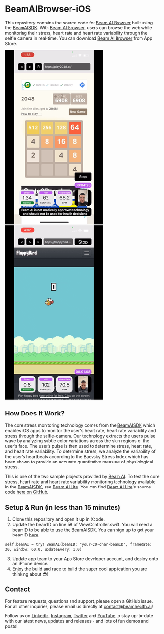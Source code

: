 # BeamAIBrowser-iOS

This repository contains the source code for [Beam AI Browser](https://apps.apple.com/ua/app/beam-ai-browser/id1629793784) built using the [BeamAISDK](https://github.com/beamai/BeamAISDK-iOS). With [Beam AI Browser](https://apps.apple.com/ua/app/beam-ai-browser/id1629793784), users can browse the web while monitoring their stress, heart rate and heart rate variability through the selfie camera in real-time. You can download [Beam AI Browser](https://apps.apple.com/ua/app/beam-ai-browser/id1629793784) from App Store.

![Beam AI Browser Demo 1](Beam_AI_Browser_Demo1.gif)![Beam AI Browser Demo 2](Beam_AI_Browser_Demo2.gif)

## How Does It Work?

The core stress monitoring technology comes from the [BeamAISDK](https://github.com/beamai/BeamAISDK-iOS) which enables iOS apps to monitor the user's heart rate, heart rate variability and stress through the selfie-camera. Our technology extracts the user’s pulse wave by analyzing subtle color variations across the skin regions of the user’s face. The user’s pulse is then used to determine stress, heart rate, and heart rate variability. To determine stress, we analyze the variability of the user's heartbeats according to the Baevsky Stress Index which has been shown to provide an accurate quantitative measure of physiological stress.

This is one of the two sample projects provided by [Beam AI](https://www.beamhealth.ai/). To test the core stress, heart rate and heart rate variability monitoring technology available in the [BeamAISDK](https://github.com/beamai/BeamAISDK-iOS), see [Beam AI Lite](https://apps.apple.com/ua/app/beam-ai-lite/id1629758948). You can find [Beam AI Lite](https://apps.apple.com/ua/app/beam-ai-lite/id1629758948)'s source code [here on GitHub](https://github.com/beamai/BeamAILite-iOS).

## Setup & Run (in less than 15 minutes)

1. Clone this repository and open it up in Xcode.
2. Update the beamID on line 58 of ViewController.swift. You will need a beamID to be able to use the BeamAISDK. You can sign up to get your beamID [here](https://docs.google.com/forms/d/e/1FAIpQLSdyat4fn2PC-IjLDndCLVQPH4QjgwuuFEBT5QXJJ8KK4I9OFA/viewform).

```
self.beamAI = try! BeamAI(beamID: "your-20-char-beamID", frameRate: 30, window: 60.0, updateEvery: 1.0)
```

3. Update app team to your App Store developer account, and deploy onto an iPhone device.
4. Enjoy the build and race to build the super cool application you are thinking about 😎!

## Contact

For feature requests, questions and support, please open a GitHub issue. For all other inquiries, please email us directly at [contact@beamhealth.ai](contact@beamhealth.ai)!

Follow us on [LinkedIn](https://www.linkedin.com/company/beamhealthai/), [Instagram](https://www.instagram.com/beamhealthai/), [Twitter](https://twitter.com/BeamHealthAI) and [YouTube](https://www.youtube.com/channel/UCLhM9USQWe01OZoPOFvQ6sg/featured) to stay up-to-date with our latest news, updates and releases - and lots of fun demos and posts!
